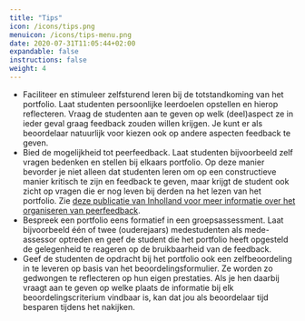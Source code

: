 ```yaml
---
title: "Tips"
icon: /icons/tips.png
menuicon: /icons/tips-menu.png
date: 2020-07-31T11:05:44+02:00
expandable: false
instructions: false
weight: 4
---
```


*	Faciliteer en stimuleer zelfsturend leren bij de totstandkoming van het portfolio. Laat studenten persoonlijke leerdoelen opstellen en hierop reflecteren. Vraag de studenten aan te geven op welk (deel)aspect ze in ieder geval graag feedback zouden willen krijgen. Je kunt er als beoordelaar natuurlijk voor kiezen ook op andere aspecten feedback te geven. 
*	Bied de mogelijkheid tot peerfeedback. Laat studenten bijvoorbeeld zelf vragen bedenken en stellen bij elkaars portfolio. Op deze manier bevorder je niet alleen dat studenten leren om op een constructieve manier kritisch te zijn en feedback te geven, maar krijgt de student ook zicht op vragen die er nog leven bij derden na het lezen van het portfolio. Zie [deze publicatie van Inholland voor meer informatie over het organiseren van peerfeedback](https://www.inholland.nl/media/18717/inh_factsheet-peerreview_a4-nl-digitaal.pdf).
*	Bespreek een portfolio eens formatief in een groepsassessment. Laat bijvoorbeeld één of twee (ouderejaars) medestudenten als mede-assessor optreden en geef de student die het portfolio heeft opgesteld de gelegenheid te reageren op de bruikbaarheid van de feedback. 
*	Geef de studenten de opdracht bij het portfolio ook een zelfbeoordeling in te leveren op basis van het beoordelingsformulier. Ze worden zo gedwongen te reflecteren op hun eigen prestaties. Als je hen daarbij vraagt aan te geven op welke plaats de informatie bij elk beoordelingscriterium vindbaar is, kan dat jou als beoordelaar tijd besparen tijdens het nakijken. 
